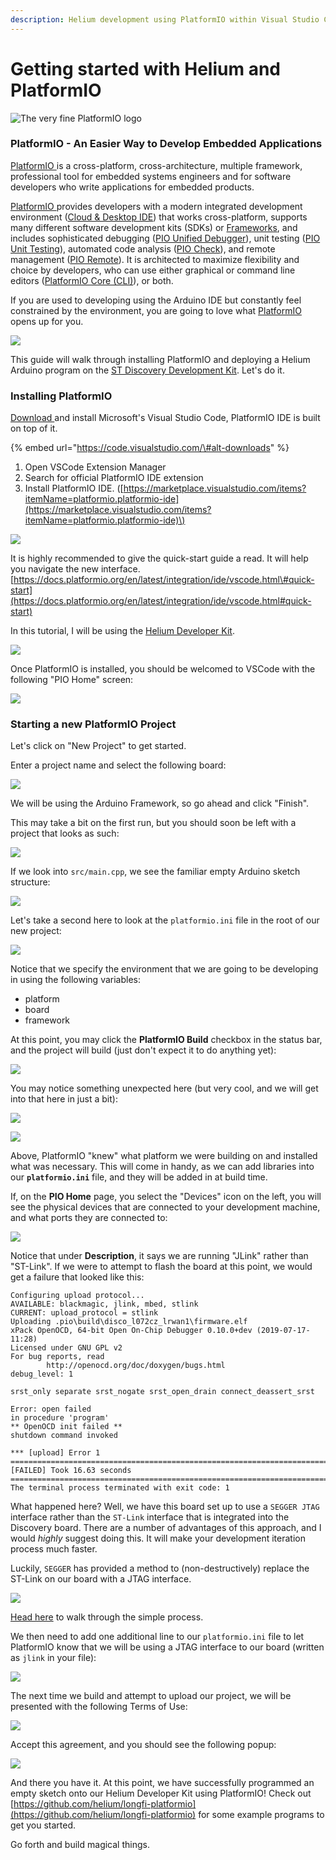 ```yaml
---
description: Helium development using PlatformIO within Visual Studio Code
---
```


# Getting started with Helium and PlatformIO

![The very fine PlatformIO logo](../.gitbook/assets/image%20%2815%29.png)

### PlatformIO - An Easier Way to Develop Embedded Applications 

[PlatformIO ](https://platformio.org/)is a cross-platform, cross-architecture, multiple framework, professional tool for embedded systems engineers and for software developers who write applications for embedded products.

[PlatformIO ](https://platformio.org/)provides developers with a modern integrated development environment \([Cloud & Desktop IDE](https://docs.platformio.org/en/latest/integration/ide/index.html#ide)\) that works cross-platform, supports many different software development kits \(SDKs\) or [Frameworks](https://docs.platformio.org/en/latest/frameworks/index.html#frameworks), and includes sophisticated debugging \([PIO Unified Debugger](https://docs.platformio.org/en/latest/plus/debugging.html#piodebug)\), unit testing \([PIO Unit Testing](https://docs.platformio.org/en/latest/plus/unit-testing.html#unit-testing)\), automated code analysis \([PIO Check](https://docs.platformio.org/en/latest/plus/pio-check.html#piocheck)\), and remote management \([PIO Remote](https://docs.platformio.org/en/latest/plus/pio-remote.html#pioremote)\). It is architected to maximize flexibility and choice by developers, who can use either graphical or command line editors \([PlatformIO Core \(CLI\)](https://docs.platformio.org/en/latest/core/index.html#piocore)\), or both.

If you are used to developing using the Arduino IDE but constantly feel constrained by the environment, you are going to love what [PlatformIO ](https://platformio.org/)opens up for you.

![](../.gitbook/assets/image%20%2844%29.png)



This guide will walk through installing PlatformIO and deploying a Helium Arduino program on the [ST Discovery Development Kit](../devices/devkit.md). Let's do it. 

### Installing PlatformIO

[Download ](https://code.visualstudio.com/)and install Microsoft's Visual Studio Code, PlatformIO IDE is built on top of it.

{% embed url="https://code.visualstudio.com/\#alt-downloads" %}

1. Open VSCode Extension Manager
2. Search for official PlatformIO IDE extension
3. Install PlatformIO IDE. \([https://marketplace.visualstudio.com/items?itemName=platformio.platformio-ide](https://marketplace.visualstudio.com/items?itemName=platformio.platformio-ide)\)

![](../.gitbook/assets/image%20%2869%29.png)

It is highly recommended to give the quick-start guide a read. It will help you navigate the new interface. [https://docs.platformio.org/en/latest/integration/ide/vscode.html\#quick-start](https://docs.platformio.org/en/latest/integration/ide/vscode.html#quick-start)

In this tutorial, I will be using the [Helium Developer Kit](https://developer.helium.com/devices/devkit).

![](../.gitbook/assets/image%20%2817%29.png)

Once PlatformIO is installed, you should be welcomed to VSCode with the following "PIO Home" screen:

![](../.gitbook/assets/image%20%2879%29.png)

### Starting a new PlatformIO Project

Let's click on "New Project" to get started.

Enter a project name and select the following board:

![](../.gitbook/assets/pio001%20%281%29.png)

We will be using the Arduino Framework, so go ahead and click "Finish".

This may take a bit on the first run, but you should soon be left with a project that looks as such:

![](../.gitbook/assets/pio002.png)

If we look into `src/main.cpp`, we see the familiar empty Arduino sketch structure:

![](../.gitbook/assets/pio003.png)

Let's take a second here to look at the `platformio.ini` file in the root of our new project:

![](../.gitbook/assets/pio004.png)

Notice that we specify the environment that we are going to be developing in using the following variables:

* platform
* board
* framework

At this point, you may click the **PlatformIO Build** checkbox in the status bar, and the project will build \(just don't expect it to do anything yet\):

![](../.gitbook/assets/image%20%287%29.png)

You may notice something unexpected here \(but very cool, and we will get into that here in just a bit\):

![](../.gitbook/assets/pio005.png)

![](../.gitbook/assets/pio007.png)

Above, PlatformIO "knew" what platform we were building on and installed what was necessary. This will come in handy, as we can add libraries into our **`platformio.ini`** file, and they will be added in at build time.

If, on the **PIO Home** page, you select the "Devices" icon on the left, you will see the physical devices that are connected to your development machine, and what ports they are connected to:

![](../.gitbook/assets/image%20%2873%29.png)

 Notice that under **Description**, it says we are running "JLink" rather than "ST-Link". If we were to attempt to flash the board at this point, we would get a failure that looked like this:

```text
Configuring upload protocol...
AVAILABLE: blackmagic, jlink, mbed, stlink
CURRENT: upload_protocol = stlink
Uploading .pio\build\disco_l072cz_lrwan1\firmware.elf
xPack OpenOCD, 64-bit Open On-Chip Debugger 0.10.0+dev (2019-07-17-11:28)
Licensed under GNU GPL v2
For bug reports, read
        http://openocd.org/doc/doxygen/bugs.html
debug_level: 1

srst_only separate srst_nogate srst_open_drain connect_deassert_srst

Error: open failed
in procedure 'program'
** OpenOCD init failed **
shutdown command invoked

*** [upload] Error 1
===================================================================================== [FAILED] Took 16.63 seconds =====================================================================================
The terminal process terminated with exit code: 1

```

What happened here? Well, we have this board set up to use a `SEGGER JTAG` interface rather than the `ST-Link` interface that is integrated into the Discovery board. There are a number of advantages of this approach, and I would _highly_ suggest doing this. It will make your development iteration process much faster.

Luckily, `SEGGER` has provided a method to \(non-destructively\) replace the ST-Link on our board with a JTAG interface.

![](../.gitbook/assets/image%20%2860%29.png)

[Head here](https://www.segger.com/products/debug-probes/j-link/models/other-j-links/st-link-on-board/) to walk through the simple process. 

We then need to add one additional line to our `platformio.ini` file to let PlatformIO know that we will be using a JTAG interface to our board \(written as `jlink` in your file\):

![](../.gitbook/assets/pio006.png)

The next time we build and attempt to upload our project, we will be presented with the following Terms of Use:

![](../.gitbook/assets/image%20%2829%29.png)

Accept this agreement, and you should see the following popup:

![](../.gitbook/assets/image%20%2885%29.png)

And there you have it. At this point, we have successfully programmed an empty sketch onto our Helium Developer Kit using PlatformIO!  Check out [https://github.com/helium/longfi-platformio](https://github.com/helium/longfi-platformio) for some example programs to get you started.

Go forth and build magical things. 



